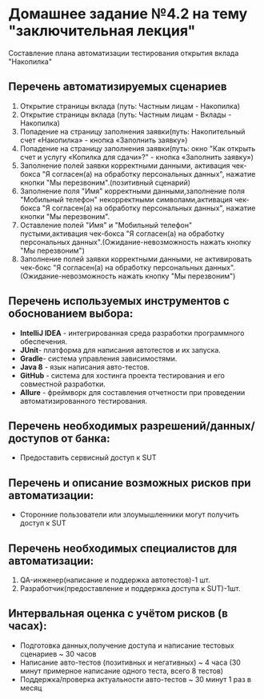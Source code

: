 # Домашнее задание №4.2 на тему "заключительная лекция"
Составление плана автоматизации тестирования открытия вклада "Накопилка"
## Перечень автоматизируемых сценариев

1. Открытие страницы вклада (путь: Частным лицам - Накопилка)
2. Открытие страницы вклада (путь: Частным лицам - Вклады - Накопилка)
3. Попадение на страницу заполнения заявки(путь: Накопительный счет «Накопилка» - кнопка «Заполнить заявку»)
4. Попадение на страницу заполнения заявки(путь: окно "Как открыть счет и услугу «Копилка для сдачи»?" - кнопка «Заполнить заявку»)
5. Заполнение полей заявки корректными данными, активация
чек-бокса "Я согласен(а) на обработку персональных данных", нажатие кнопки "Мы перезвоним".(позитивный сценарий)
6. Заполнение поля "Имя" корректными данными,заполнение поля "Мобильный телефон" некорректными символами,активация
чек-бокса "Я согласен(а) на обработку персональных данных", нажатие кнопки "Мы перезвоним".
7. Оставление полей "Имя" и "Мобильный телефон" пустыми,активация
чек-бокса "Я согласен(а) на обработку персональных данных".(Ожидание-невозможность нажать кнопку "Мы перезвоним")
8. Заполнение полей заявки корректными данными, не активировать чек-бокс "Я согласен(а) на обработку персональных данных".(Ожидание-невозможность нажать кнопку "Мы перезвоним")

## Перечень используемых инструментов с обоснованием выбора:

* **IntelliJ IDEA** - интегрированная среда разработки программного обеспечения.
* **JUnit**- платформа для написания автотестов и их запуска. 
* **Gradle**- система управления зависимостями. 
* **Java 8** - язык написания авто-тестов. 
* **GitHub** - система для хостинга проекта тестирования и его совместной разработки. 
* **Allure** - фреймворк для составления отчетности при проведении автоматизированного тестирования.

## Перечень необходимых разрешений/данных/доступов от банка:
* Предоставить сервисный доступ к SUT 

## Перечень и описание возможных рисков при автоматизации:
* Сторонние пользователи или злоумышленники могут получить доступ к SUT

## Перечень необходимых специалистов для автоматизации:
1. QA-инженер(написание и поддержка автотестов)-1 шт.
2. Разработчик(предоставление и поддержка доступа к SUT)-1шт.

## Интервальная оценка с учётом рисков (в часах):
 * Подготовка данных,получение доступа и написание тестовых сценариев ~ 30 часов 
 * Написание авто-тестов (позитивных и негативных) ~ 4 часа (30 минут примерное написание одного теста, всего 8 тестов)
 * Поддержка/проверка актуальности авто-тестов ~ 30 минут 1 раз в месяц
